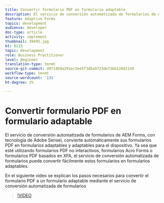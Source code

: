 ```yaml
---
title: Convertir formulario PDF en formulario adaptable
description: El servicio de conversión automatizada de formularios de AEM Forms, con tecnología de Adobe Sensei, convierte automáticamente sus formularios PDF en formularios adaptables y adaptables para el dispositivo. Ya sea que esté utilizando formularios PDF no interactivos, formularios Acro Forms o formularios PDF basados en XFA, el servicio de conversión automatizada de formularios puede convertir fácilmente estos formularios en formularios adaptables.
feature: Adaptive Forms
topics: development
audience: developer
doc-type: article
activity: implement
thumbnail: 39495.jpg
kt: 6115
topic: Development
role: Business Practitioner
level: Beginner
translation-type: tm+mt
source-git-commit: d9714b9a291ec3ee5f3dba9723de72bb120d2149
workflow-type: tm+mt
source-wordcount: '131'
ht-degree: 2%

---
```


# Convertir formulario PDF en formulario adaptable

El servicio de conversión automatizada de formularios de AEM Forms, con tecnología de Adobe Sensei, convierte automáticamente sus formularios PDF en formularios adaptables y adaptables para el dispositivo. Ya sea que esté utilizando formularios PDF no interactivos, formularios Acro Forms o formularios PDF basados en XFA, el servicio de conversión automatizada de formularios puede convertir fácilmente estos formularios en formularios adaptables.

En el siguiente vídeo se explican los pasos necesarios para convertir el formulario PDF a un formulario adaptable mediante el servicio de conversión automatizada de formularios

>[!VIDEO](https://video.tv.adobe.com/v/39495/?quality=9&learn=on)

